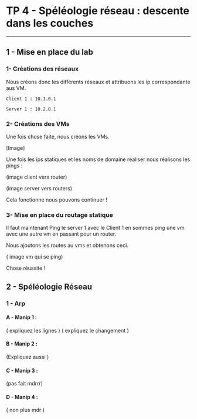 # TP 4 - Spéléologie réseau : descente dans les couches #

***

## 1 - Mise en place du lab

### 1- Créations des réseaux

Nous créons donc les différents réseaux et attribuons les ip correspondante aus VM.
````
Client 1 : 10.1.0.1

Server 1 : 10.2.0.1
````

### 2- Créations des VMs 

Une fois chose faite, nous créons les VMs.

[Image]

Une fois les ips statiques et les noms de domaine réaliser nous réalisons les pings :

(image client vers router)

(image server vers routers)

Cela fonctionne nous pouvons continuer !

### 3- Mise en place du routage statique

Il faut maintenant Ping le server 1 avec le Client 1 en sommes ping une vm avec une autre vm en passant pour un router.

Nous ajoutons les routes au vms et obtenons ceci.

( image vm qui se ping)

Chose réussite !

## 2 - Spéléologie Réseau 

### 1 - Arp 

#### A - Manip 1 : 

( expliquez les lignes )
( expliquez le changement   )

#### B - Manip 2 : 

(Expliquez aussi )

#### C - Manip 3 :

(pas fait mdrrr)

#### D - Manip 4 : 

( non plus mdr )
